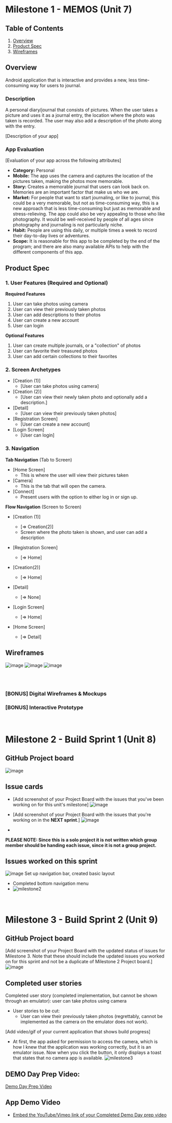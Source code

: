 # Milestone 1 - **MEMOS** (Unit 7)

## Table of Contents

1. [Overview](#Overview)
1. [Product Spec](#Product-Spec)
1. [Wireframes](#Wireframes)

## Overview
Android application that is interactive and provides a new, less time-consuming way for users to journal.
### Description
A personal diary/journal that consists of pictures. When the user takes a picture and uses it as a journal entry, the location where the photo was taken is recorded. The user may also add a description of the photo along with the entry.

[Description of your app]

### App Evaluation

[Evaluation of your app across the following attributes]
- **Category:** Personal
- **Mobile:** The app uses the camera and captures the location of the pictures taken, making the photos more memorable.
- **Story:** Creates a memorable journal that users can look back on. Memories are an important factor that make us who we are.
- **Market:** For people that want to start journaling, or like to journal, this could be a very memorable, but not as time-consuming way, this is a new approach that is less time-consuming but just as memorable and stress-relieving. The app could also be very appealing to those who like photography. It would be well-received by people of all ages since photography and journaling is not particularly niche.
- **Habit:** People are using this daily, or multiple times a week to record their day-to-day lives or adventures. 
- **Scope:** It is reasonable for this app to be completed by the end of the program; and there are also
many available APIs to help with the different components of this app. 

## Product Spec

### 1. User Features (Required and Optional)

**Required Features**

1. User can take photos using camera
2. User can view their previously taken photos
3. User can add descriptions to their photos
4. User can create a new account
5. User can login

**Optional Features**

1. User can create multiple journals, or a "collection" of photos
2. User can favorite their treasured photos
3. User can add certain collections to their favorites

### 2. Screen Archetypes

- [Creation (1)]
  - [User can take photos using camera]
- [Creation (2)]
  - [User can view their newly taken photo and optionally add a description.]
- [Detail]
  - [User can view their previously taken photos]
- [Registration Screen]
  - [User can create a new account]
- [Login Screen]
  - [User can login]

### 3. Navigation

**Tab Navigation** (Tab to Screen)

* [Home Screen]
  - This is where the user will view their pictures taken
* [Camera]
  - This is the tab that will open the camera.
* [Connect]
  - Present users with the option to either log in or sign up.

**Flow Navigation** (Screen to Screen)

- [Creation (1)]
  - [=> Creation(2)]
  - Screen where the photo taken is shown, and user can add a description 
- [Registration Screen]
  - [=> Home]
- [Creation(2)]
  - [=> Home]
- [Detail]
  - [=> None]
- [Login Screen]
  - [=> Home]
    
- [Home Screen]
  - [=> Detail]

## Wireframes

![image](https://github.com/user-attachments/assets/eced7b86-1508-4cf1-8e25-ae6fd78fe3c5)
![image](https://github.com/user-attachments/assets/14ef3806-60f4-41b3-b99a-ef7ba115d0f6)
![image](https://github.com/user-attachments/assets/753c1e75-5ac2-438a-8529-a27bcfd9056b)



<br>

<br>

### [BONUS] Digital Wireframes & Mockups

### [BONUS] Interactive Prototype

<br>

# Milestone 2 - Build Sprint 1 (Unit 8)

## GitHub Project board

![image](https://github.com/user-attachments/assets/159b8520-ba11-4bf5-858d-8c29a3feb50b)



## Issue cards

- [Add screenshot of your Project Board with the issues that you've been working on for this unit's milestone]
  ![image](https://github.com/user-attachments/assets/dfd7c43c-2f5e-4ca9-b13b-b2464fa7fa40)



- [Add screenshot of your Project Board with the issues that you're working on in the **NEXT sprint**.]
  ![image](https://github.com/user-attachments/assets/3bbcb68a-ee29-4b6e-b411-ebc152aab15d)

- 
**PLEASE NOTE: Since this is a solo project it is not written which group member should be handing each issue, since it is not a group project.**

## Issues worked on this sprint
![image](https://github.com/user-attachments/assets/4e84be2e-f1e4-444f-8e7a-e72c11a47436)
Set up navigation bar, created basic layout


- Completed bottom navigation menu
- ![milestone2](https://github.com/user-attachments/assets/e093d1e2-3402-4bc3-9eb2-8b7cf248ba3d)

<br>

# Milestone 3 - Build Sprint 2 (Unit 9)

## GitHub Project board

[Add screenshot of your Project Board with the updated status of issues for Milestone 3. Note that these should include the updated issues you worked on for this sprint and not be a duplicate of Milestone 2 Project board.] 
![image](https://github.com/user-attachments/assets/bf23c2f8-2848-4f78-ae16-f24b50e154bf)


## Completed user stories
Completed user story (completed implementation, but cannot be shown through an emulator): user can take photos using camera

- User stories to be cut:
  - User can view their previously taken photos (regrettably, cannot be implemented as the camera on the emulator does not work). 

[Add video/gif of your current application that shows build progress]
- At first, the app asked for permission to access the camera, which is how I knew that the application was working correctly, but it is an emulator issue. Now when you click the button, it only displays a
  toast that states that no camera app is available.
![milestone3](https://github.com/user-attachments/assets/355910e9-a647-47b9-a280-a13602b041ba)
## DEMO Day Prep Video: 
[Demo Day Prep Video](https://youtu.be/R4SQricufac)
## App Demo Video

- [Embed the YouTube/Vimeo link of your Completed Demo Day prep video](https://youtu.be/3BWWp7Zb1yk)
